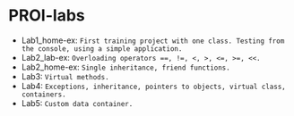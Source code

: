 # PROI-labs

* Lab1_home-ex: ```First training project with one class. Testing from the console, using a simple application.```
* Lab2_lab-ex: ```Overloading operators ==, !=, <, >, <=, >=, <<.```
* Lab2_home-ex: ```Single inheritance, friend functions.```
* Lab3: ```Virtual methods.``` 
* Lab4: ```Exceptions, inheritance, pointers to objects, virtual class, containers.```
* Lab5: ```Custom data container.```

